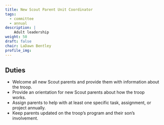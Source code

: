 ```yaml
---
title: New Scout Parent Unit Coordinator
tags:
  - committee
  - annual
description: |
    Adult leadership
weight: 50
draft: false
chair: LaDawn Bentley
profile_img:
---
```


## Duties

- Welcome all new Scout parents and provide them with information about the
  troop.
- Provide an orientation for new Scout parents about how the troop works.
- Assign parents to help with at least one specific task, assignment, or project
  annually.
- Keep parents updated on the troop’s program and their son’s involvement.

